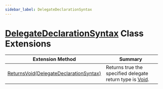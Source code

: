 ```yaml
---
sidebar_label: DelegateDeclarationSyntax
---
```


# [DelegateDeclarationSyntax](https://docs.microsoft.com/en-us/dotnet/api/microsoft.codeanalysis.csharp.syntax.delegatedeclarationsyntax) Class Extensions

| Extension Method | Summary |
| ---------------- | ------- |
| [ReturnsVoid(DelegateDeclarationSyntax)](../../../../Roslynator/CSharp/SyntaxExtensions/ReturnsVoid/index.md#Roslynator_CSharp_SyntaxExtensions_ReturnsVoid_Microsoft_CodeAnalysis_CSharp_Syntax_DelegateDeclarationSyntax_) | Returns true the specified delegate return type is [Void](https://docs.microsoft.com/en-us/dotnet/api/system.void)\. |


